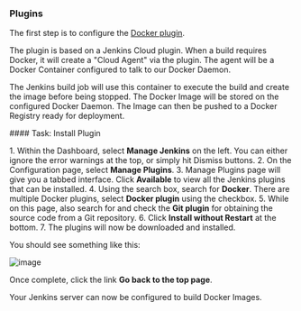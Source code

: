 ### Plugins

The first step is to configure the [Docker plugin](https://wiki.jenkins-ci.org/display/JENKINS/Docker+Plugin).

The plugin is based on a Jenkins Cloud plugin. When a build requires Docker, it will create a "Cloud Agent" via the plugin. The agent will be a Docker Container configured to talk to our Docker Daemon.

The Jenkins build job will use this container to execute the build and create the image before being stopped. The Docker Image will be stored on the configured Docker Daemon. The Image can then be pushed to a Docker Registry ready for deployment.

#### Task: Install Plugin

1\. Within the Dashboard, select **Manage Jenkins** on the left.
   You can either ignore the error warnings at the top, or simply hit Dismiss buttons.
2\. On the Configuration page, select **Manage Plugins**.
3\. Manage Plugins page will give you a tabbed interface. Click **Available** to view all the Jenkins plugins that can be installed.
4\. Using the search box, search for **Docker**. There are multiple Docker plugins, select **Docker plugin** using the checkbox.
5\. While on this page, also search for and check the **Git plugin** for obtaining the source code from a Git repository.
6\. Click **Install without Restart** at the bottom.
7\. The plugins will now be downloaded and installed. 

You should see something like this:

![image](https://user-images.githubusercontent.com/558905/37979556-dda177aa-31b6-11e8-9dae-c40673e3d196.png)

Once complete, click the link **Go back to the top page**.

Your Jenkins server can now be configured to build Docker Images.
